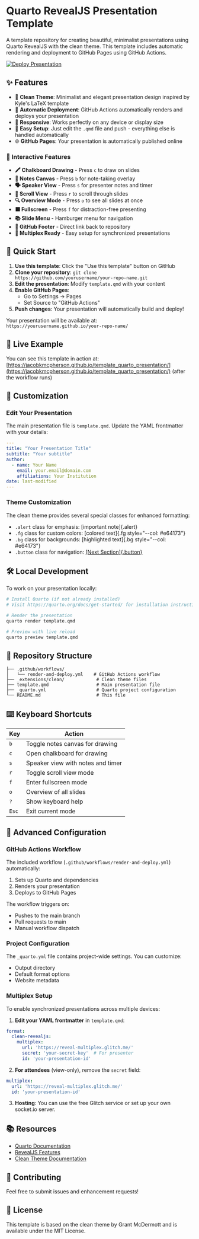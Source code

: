# Quarto RevealJS Presentation Template

A template repository for creating beautiful, minimalist presentations using Quarto RevealJS with the clean theme. This template includes automatic rendering and deployment to GitHub Pages using GitHub Actions.

[![Deploy Presentation](https://github.com/JacobKMcPherson/template_quarto_presentation/actions/workflows/render-and-deploy.yml/badge.svg)](https://github.com/JacobKMcPherson/template_quarto_presentation/actions/workflows/render-and-deploy.yml)

## ✨ Features

- 🎨 **Clean Theme**: Minimalist and elegant presentation design inspired by Kyle's LaTeX template
- 🚀 **Automatic Deployment**: GitHub Actions automatically renders and deploys your presentation
- 📱 **Responsive**: Works perfectly on any device or display size
- 🔧 **Easy Setup**: Just edit the `.qmd` file and push - everything else is handled automatically
- 🌐 **GitHub Pages**: Your presentation is automatically published online

### 🎪 Interactive Features

- **🖍️ Chalkboard Drawing** - Press `c` to draw on slides
- **📝 Notes Canvas** - Press `b` for note-taking overlay  
- **🗣️ Speaker View** - Press `s` for presenter notes and timer
- **📜 Scroll View** - Press `r` to scroll through slides
- **🔍 Overview Mode** - Press `o` to see all slides at once
- **⬛ Fullscreen** - Press `f` for distraction-free presenting
- **📚 Slide Menu** - Hamburger menu for navigation
- **🔗 GitHub Footer** - Direct link back to repository
- **📡 Multiplex Ready** - Easy setup for synchronized presentations

## 🚀 Quick Start

1. **Use this template**: Click the "Use this template" button on GitHub
2. **Clone your repository**: `git clone https://github.com/yourusername/your-repo-name.git`
3. **Edit the presentation**: Modify `template.qmd` with your content
4. **Enable GitHub Pages**: 
   - Go to Settings → Pages
   - Set Source to "GitHub Actions"
5. **Push changes**: Your presentation will automatically build and deploy!

Your presentation will be available at: `https://yourusername.github.io/your-repo-name/`

## 🎯 Live Example

You can see this template in action at: [https://jacobkmcpherson.github.io/template_quarto_presentation/](https://jacobkmcpherson.github.io/template_quarto_presentation/) (after the workflow runs)

## 📝 Customization

### Edit Your Presentation

The main presentation file is `template.qmd`. Update the YAML frontmatter with your details:

```yaml
---
title: "Your Presentation Title"
subtitle: "Your subtitle"
author:
  - name: Your Name
    email: your.email@domain.com
    affiliations: Your Institution
date: last-modified
---
```

### Theme Customization

The clean theme provides several special classes for enhanced formatting:

- `.alert` class for emphasis: [important note]{.alert}
- `.fg` class for custom colors: [colored text]{.fg style="--col: #e64173"}
- `.bg` class for backgrounds: [highlighted text]{.bg style="--col: #e64173"}
- `.button` class for navigation: [[Next Section]{.button}](#next)

## 🛠 Local Development

To work on your presentation locally:

```bash
# Install Quarto (if not already installed)
# Visit https://quarto.org/docs/get-started/ for installation instructions

# Render the presentation
quarto render template.qmd

# Preview with live reload
quarto preview template.qmd
```

## 📁 Repository Structure

```
├── .github/workflows/
│   └── render-and-deploy.yml    # GitHub Actions workflow
├── _extensions/clean/            # Clean theme files
├── template.qmd                  # Main presentation file
├── _quarto.yml                   # Quarto project configuration
└── README.md                     # This file
```

## ⌨️ Keyboard Shortcuts

| Key | Action |
|-----|--------|
| `b` | Toggle notes canvas for drawing |
| `c` | Open chalkboard for drawing |
| `s` | Speaker view with notes and timer |
| `r` | Toggle scroll view mode |
| `f` | Enter fullscreen mode |
| `o` | Overview of all slides |
| `?` | Show keyboard help |
| `Esc` | Exit current mode |

## 🔧 Advanced Configuration

### GitHub Actions Workflow

The included workflow (`.github/workflows/render-and-deploy.yml`) automatically:

1. Sets up Quarto and dependencies
2. Renders your presentation
3. Deploys to GitHub Pages

The workflow triggers on:
- Pushes to the main branch
- Pull requests to main
- Manual workflow dispatch

### Project Configuration

The `_quarto.yml` file contains project-wide settings. You can customize:

- Output directory
- Default format options
- Website metadata

### Multiplex Setup

To enable synchronized presentations across multiple devices:

1. **Edit your YAML frontmatter** in `template.qmd`:
```yaml
format:
  clean-revealjs:
    multiplex:
      url: 'https://reveal-multiplex.glitch.me/'
      secret: 'your-secret-key'  # For presenter
      id: 'your-presentation-id'
```

2. **For attendees** (view-only), remove the `secret` field:
```yaml
multiplex:
  url: 'https://reveal-multiplex.glitch.me/'
  id: 'your-presentation-id'
```

3. **Hosting**: You can use the free Glitch service or set up your own socket.io server.

## 📚 Resources

- [Quarto Documentation](https://quarto.org/docs/)
- [RevealJS Features](https://quarto.org/docs/presentations/revealjs/)
- [Clean Theme Documentation](https://github.com/grantmcdermott/quarto-revealjs-clean)

## 🤝 Contributing

Feel free to submit issues and enhancement requests!

## 📄 License

This template is based on the clean theme by Grant McDermott and is available under the MIT License.